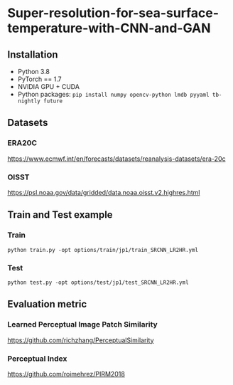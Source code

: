 # Super-resolution-for-sea-surface-temperature-with-CNN-and-GAN
## Installation
- Python 3.8
- PyTorch == 1.7
- NVIDIA GPU + CUDA
- Python packages: `pip install numpy opencv-python lmdb pyyaml tb-nightly future`
## Datasets
### ERA20C
https://www.ecmwf.int/en/forecasts/datasets/reanalysis-datasets/era-20c
### OISST
https://psl.noaa.gov/data/gridded/data.noaa.oisst.v2.highres.html
## Train and Test example
### Train
`python train.py -opt options/train/jp1/train_SRCNN_LR2HR.yml`
### Test
`python test.py -opt options/test/jp1/test_SRCNN_LR2HR.yml`
## Evaluation metric
### Learned Perceptual Image Patch Similarity
https://github.com/richzhang/PerceptualSimilarity
### Perceptual Index
https://github.com/roimehrez/PIRM2018
